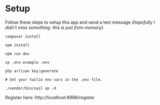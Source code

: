 # Setup

Follow these steps to setup this app and send a text message _(hopefully I didn't miss something. this is just from memory)_.

```
composer install

npm install

npm run dev

cp .env.example .env

php artisan key:generate

# Set your twilio env vars in the .env file.

./vendor/bin/sail up -d
```

Register here: http://localhost:8888/register
